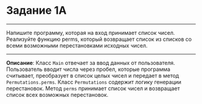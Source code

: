 # Задание 1A
***
Напишите программу, которая на вход принимает список чисел. 
Реализуйте функцию perms, который возвращает список из списков со всеми возможными перестановками исходных чисел.
***
**Описание**: Класс `Main` отвечает за ввод данных от пользователя. Пользователь вводит числа через пробел, которые программа считывает, преобразует в список целых чисел и передает в метод `Permutations.perms`.
Класс `Permutations` содержит логику генерации перестановок. Метод `perms` принимает список чисел и возвращает список всех возможных перестановок.